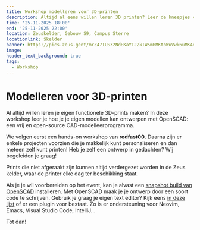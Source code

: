 ```yaml
---
title: Workshop modelleren voor 3D-printen
description: Altijd al eens willen leren 3D printen? Leer de kneepjes van het vak om je eigen 3D modellen te ontwerpen en printen!
time: '25-11-2025 18:00'
end: '25-11-2025 22:00'
location: Zeuskelder, Gebouw S9, Campus Sterre
locationlink: $kelder
banner: https://pics.zeus.gent/mYZ47IUS32NdEKaYTJ2kIW5mHMKtoWuVwk6uMK4n.png
image:
header_text_background: true
tags:
  - Workshop
---
```


# Modelleren voor 3D-printen

Al altijd willen leren je eigen functionele 3D-prints maken?
In deze workshop leer je hoe je je eigen modellen kan ontwerpen met OpenSCAD: een vrij en open-source CAD-modelleerprogramma.

We volgen eerst een hands-on workshop van **redfast00**.
Daarna zijn er enkele projecten voorzien die je makkelijk kunt personaliseren en dan meteen zelf kunt printen!
Heb je zelf een ontwerp in gedachten?
Wij begeleiden je graag!

Prints die niet afgeraakt zijn kunnen altijd verdergezet worden in de Zeus kelder, waar de printer elke dag ter beschikking staat.

Als je je wil voorbereiden op het event, kan je alvast een [snapshot build van OpenSCAD](https://openscad.org/downloads.html#snapshots) installeren.
Met OpenSCAD maak je je ontwerp door een soort code te schrijven.
Gebruik je graag je eigen text editor?
Kijk eens [in deze lijst](https://en.wikibooks.org/w/index.php?title=OpenSCAD_User_Manual/Using_an_external_Editor_with_OpenSCAD&stable=1) of er een plugin voor bestaat.
Zo is er ondersteuning voor Neovim, Emacs, Visual Studio Code, IntelliJ...

Tot dan!
